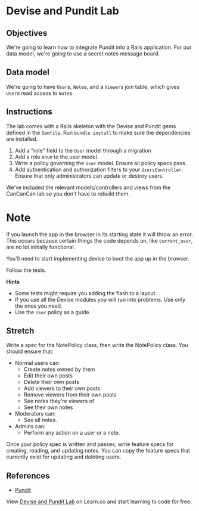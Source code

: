 # Devise and Pundit Lab

## Objectives

We're going to learn how to integrate Pundit into a Rails application.  For our
data model, we're going to use a secret notes message board.

## Data model

We're going to have `User`s, `Note`s, and a `Viewer`s join table, which gives
`User`s read access to `Note`s.

## Instructions

The lab comes with a Rails skeleton with the Devise and Pundit gems defined in
the `Gemfile`. Run `bundle install` to make sure the dependencies are
installed.

1. Add a "role" field to the `User` model through a migration
1. Add a role `enum` to the user model.
2. Write a policy governing the `User` model. Ensure all policy specs pass.
3. Add authentication and authorization filters to your `UsersController`.
   Ensure that only administrators can update or destroy users.

We've included the relevant models/controllers and views from the CanCanCan lab
so you don't have to rebuild them.

# Note

If you launch the app in the browser in its starting state it will throw an
error. This occurs because certain things the code depends on, like
`current_user`, are no lot initially functional.

You'll need to start implementing devise to boot the app up in the browser.

Follow the tests.

**Hints**

* Some tests might require you adding the flash to a layout.
* If you use all the Devise modules you will run into problems. Use only the ones you need.
* Use the `User` policy as a guide

## Stretch

Write a spec for the NotePolicy class, then write the NotePolicy class. You
should ensure that:

  * Normal users can:
    * Create notes owned by them
    * Edit their own posts
    * Delete their own posts
    * Add viewers to their own posts
    * Remove viewers from their own posts
    * See notes they're viewers of
    * See their own notes
  * Moderators can:
    * See all notes.
  * Admins can:
    * Perform any action on a user or a note.

Once your policy spec is written and passes, write feature specs for creating,
reading, and updating notes. You can copy the feature specs that currently
exist for updating and deleting users.

## References

* [Pundit]

[Pundit]: https://github.com/elabs/pundit

<p data-visibility='hidden'>View <a href='https://learn.co/lessons/devise_pundit_lab' title='Devise and Pundit Lab'>Devise and Pundit Lab</a> on Learn.co and start learning to code for free.</p>
